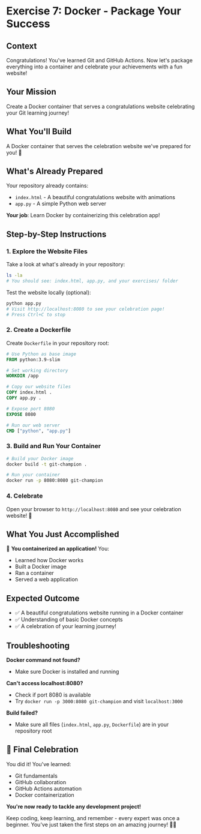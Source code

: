 # Exercise 7: Docker - Package Your Success

## Context

Congratulations! You've learned Git and GitHub Actions. Now let's package everything into a container and celebrate your achievements with a fun website!

## Your Mission

Create a Docker container that serves a congratulations website celebrating your Git learning journey!

## What You'll Build

A Docker container that serves the celebration website we've prepared for you! 🎉

## What's Already Prepared

Your repository already contains:
- `index.html` - A beautiful congratulations website with animations
- `app.py` - A simple Python web server

**Your job**: Learn Docker by containerizing this celebration app!

## Step-by-Step Instructions

### 1. Explore the Website Files

Take a look at what's already in your repository:

```bash
ls -la
# You should see: index.html, app.py, and your exercises/ folder
```

Test the website locally (optional):
```bash
python app.py
# Visit http://localhost:8080 to see your celebration page!
# Press Ctrl+C to stop
```

### 2. Create a Dockerfile

Create `Dockerfile` in your repository root:

```dockerfile
# Use Python as base image
FROM python:3.9-slim

# Set working directory
WORKDIR /app

# Copy our website files
COPY index.html .
COPY app.py .

# Expose port 8080
EXPOSE 8080

# Run our web server
CMD ["python", "app.py"]
```

### 3. Build and Run Your Container

```bash
# Build your Docker image
docker build -t git-champion .

# Run your container
docker run -p 8080:8080 git-champion
```

### 4. Celebrate

Open your browser to `http://localhost:8080` and see your celebration website! 🎉

## What You Just Accomplished

🐳 **You containerized an application!** You:

- Learned how Docker works
- Built a Docker image  
- Ran a container
- Served a web application

## Expected Outcome

- ✅ A beautiful congratulations website running in a Docker container
- ✅ Understanding of basic Docker concepts
- ✅ A celebration of your learning journey!

## Troubleshooting

**Docker command not found?**

- Make sure Docker is installed and running

**Can't access localhost:8080?**

- Check if port 8080 is available
- Try `docker run -p 3000:8080 git-champion` and visit `localhost:3000`

**Build failed?**

- Make sure all files (`index.html`, `app.py`, `Dockerfile`) are in your repository root

## 🎊 Final Celebration

You did it! You've learned:

- Git fundamentals
- GitHub collaboration
- GitHub Actions automation  
- Docker containerization

**You're now ready to tackle any development project!**

Keep coding, keep learning, and remember - every expert was once a beginner. You've just taken the first steps on an amazing journey! 🚀✨
